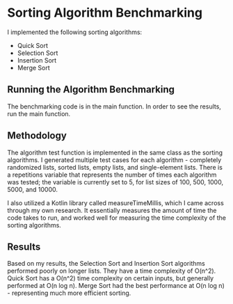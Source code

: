 # Sorting Algorithm Benchmarking

I implemented the following sorting algorithms:

- Quick Sort
- Selection Sort
- Insertion Sort
- Merge Sort

## Running the Algorithm Benchmarking
The benchmarking code is in the main function. In order to see
the results, run the main function.

## Methodology

The algorithm test function is implemented in the same
class as the sorting algorithms. I generated multiple
test cases for each algorithm - completely randomized
lists, sorted lists, empty lists, and single-element lists.
There is a repetitions variable that represents the number
of times each algorithm was tested; the variable
is currently set to 5, for list sizes of 100, 500, 1000, 5000, 
and 10000. 

I also utilized a Kotlin library called measureTimeMillis, which
I came across through my own research. It essentially measures the
amount of time the code takes to run, and worked well for measuring
the time complexity of the sorting algorithms.

## Results

Based on my results, the Selection Sort and Insertion Sort algorithms
performed poorly on longer lists. They have a time complexity of O(n^2).
Quick Sort has a O(n^2) time complexity on certain inputs, but
generally performed at O(n log n). Merge Sort had the best
performance at O(n log n) - representing much more efficient sorting.
